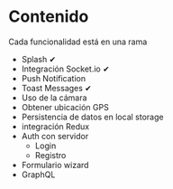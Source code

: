 # Contenido
Cada funcionalidad está en una rama

- Splash ✔
- Integración Socket.io ✔
- Push Notification
- Toast Messages ✔
- Uso de la cámara
- Obtener ubicación GPS
- Persistencia de datos en local storage
- integración Redux
- Auth con servidor
    - Login
    - Registro
- Formulario wizard
- GraphQL
